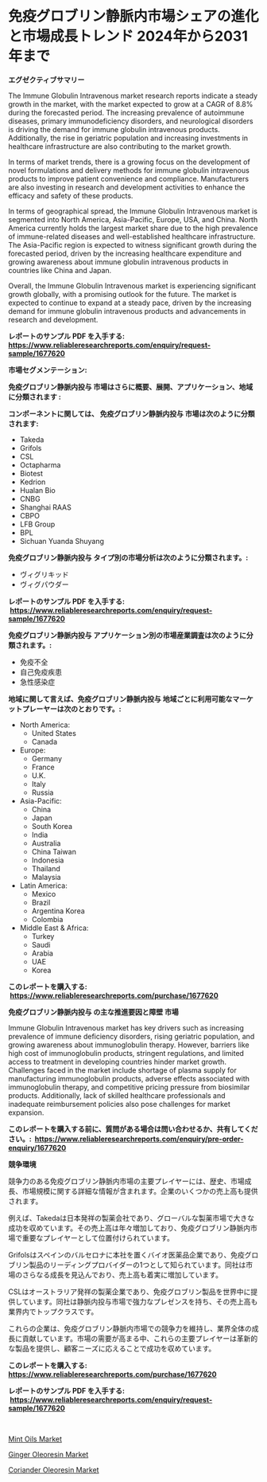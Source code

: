 <p><h1>免疫グロブリン静脈内市場シェアの進化と市場成長トレンド 2024年から2031年まで</h1></p><p><strong>エグゼクティブサマリー</strong></p>
<p><p>The Immune Globulin Intravenous market research reports indicate a steady growth in the market, with the market expected to grow at a CAGR of 8.8% during the forecasted period. The increasing prevalence of autoimmune diseases, primary immunodeficiency disorders, and neurological disorders is driving the demand for immune globulin intravenous products. Additionally, the rise in geriatric population and increasing investments in healthcare infrastructure are also contributing to the market growth.</p><p>In terms of market trends, there is a growing focus on the development of novel formulations and delivery methods for immune globulin intravenous products to improve patient convenience and compliance. Manufacturers are also investing in research and development activities to enhance the efficacy and safety of these products.</p><p>In terms of geographical spread, the Immune Globulin Intravenous market is segmented into North America, Asia-Pacific, Europe, USA, and China. North America currently holds the largest market share due to the high prevalence of immune-related diseases and well-established healthcare infrastructure. The Asia-Pacific region is expected to witness significant growth during the forecasted period, driven by the increasing healthcare expenditure and growing awareness about immune globulin intravenous products in countries like China and Japan.</p><p>Overall, the Immune Globulin Intravenous market is experiencing significant growth globally, with a promising outlook for the future. The market is expected to continue to expand at a steady pace, driven by the increasing demand for immune globulin intravenous products and advancements in research and development.</p></p>
<p><strong>レポートのサンプル PDF を入手する: <a href="https://www.reliableresearchreports.com/enquiry/request-sample/1677620">https://www.reliableresearchreports.com/enquiry/request-sample/1677620</a></strong></p>
<p><strong>市場セグメンテーション:</strong></p>
<p><strong> 免疫グロブリン静脈内投与 市場はさらに概要、展開、アプリケーション、地域に分類されます :</strong></p>
<p><strong>コンポーネントに関しては、 免疫グロブリン静脈内投与 市場は次のように分類されます: &nbsp;</strong></p>
<p><ul><li>Takeda</li><li>Grifols</li><li>CSL</li><li>Octapharma</li><li>Biotest</li><li>Kedrion</li><li>Hualan Bio</li><li>CNBG</li><li>Shanghai RAAS</li><li>CBPO</li><li>LFB Group</li><li>BPL</li><li>Sichuan Yuanda Shuyang</li></ul></p>
<p><strong> 免疫グロブリン静脈内投与 タイプ別の市場分析は次のように分類されます。:</strong></p>
<p><ul><li>ヴィグリキッド</li><li>ヴィグパウダー</li></ul></p>
<p><strong>レポートのサンプル PDF を入手する: &nbsp;<a href="https://www.reliableresearchreports.com/enquiry/request-sample/1677620">https://www.reliableresearchreports.com/enquiry/request-sample/1677620</a></strong></p>
<p><strong> 免疫グロブリン静脈内投与 アプリケーション別の市場産業調査は次のように分類されます。:</strong></p>
<p><ul><li>免疫不全</li><li>自己免疫疾患</li><li>急性感染症</li></ul></p>
<p><strong>地域に関して言えば、免疫グロブリン静脈内投与 地域ごとに利用可能なマーケットプレーヤーは次のとおりです。:</strong></p>
<p><ul>
    <li>
        North America:
        <ul>
            <li>United States</li>
            <li>Canada</li>
        </ul>
    </li>
    <li>
        Europe:
        <ul>
            <li>Germany</li>
            <li>France</li>
            <li>U.K.</li>
            <li>Italy</li>
            <li>Russia</li>
        </ul>
    </li>
    <li>
        Asia-Pacific:
        <ul>
            <li>China</li>
            <li>Japan</li>
            <li>South Korea</li>
            <li>India</li>
            <li>Australia</li>
            <li>China Taiwan</li>
            <li>Indonesia</li>
            <li>Thailand</li>
            <li>Malaysia</li>
        </ul>
    </li>
    <li>
        Latin America:
        <ul>
            <li>Mexico</li>
            <li>Brazil</li>
            <li>Argentina Korea</li>
            <li>Colombia</li>
        </ul>
    </li>
    <li>
        Middle East & Africa:
        <ul>
            <li>Turkey</li>
            <li>Saudi</li>
            <li>Arabia</li>
            <li>UAE</li>
            <li>Korea</li>
        </ul>
    </li>
    </ul></p>
<p><strong>このレポートを購入する: &nbsp;<a href="https://www.reliableresearchreports.com/purchase/1677620">https://www.reliableresearchreports.com/purchase/1677620</a></strong></p>
<p><strong>免疫グロブリン静脈内投与 の主な推進要因と障壁 市場</strong></p>
<p><p>Immune Globulin Intravenous market has key drivers such as increasing prevalence of immune deficiency disorders, rising geriatric population, and growing awareness about immunoglobulin therapy. However, barriers like high cost of immunoglobulin products, stringent regulations, and limited access to treatment in developing countries hinder market growth. Challenges faced in the market include shortage of plasma supply for manufacturing immunoglobulin products, adverse effects associated with immunoglobulin therapy, and competitive pricing pressure from biosimilar products. Additionally, lack of skilled healthcare professionals and inadequate reimbursement policies also pose challenges for market expansion.</p></p>
<p><strong>このレポートを購入する前に、質問がある場合は問い合わせるか、共有してください。:&nbsp; <a href="https://www.reliableresearchreports.com/enquiry/pre-order-enquiry/1677620">https://www.reliableresearchreports.com/enquiry/pre-order-enquiry/1677620</a></strong></p>
<p><strong>競争環境</strong></p>
<p><p>競争力のある免疫グロブリン静脈内市場の主要プレイヤーには、歴史、市場成長、市場規模に関する詳細な情報が含まれます。企業のいくつかの売上高も提供されます。</p><p>例えば、Takedaは日本発祥の製薬会社であり、グローバルな製薬市場で大きな成功を収めています。その売上高は年々増加しており、免疫グロブリン静脈内市場で重要なプレイヤーとして位置付けられています。</p><p>Grifolsはスペインのバルセロナに本社を置くバイオ医薬品企業であり、免疫グロブリン製品のリーディングプロバイダーの1つとして知られています。同社は市場のさらなる成長を見込んでおり、売上高も着実に増加しています。</p><p>CSLはオーストラリア発祥の製薬企業であり、免疫グロブリン製品を世界中に提供しています。同社は静脈内投与市場で強力なプレゼンスを持ち、その売上高も業界内でトップクラスです。</p><p>これらの企業は、免疫グロブリン静脈内市場での競争力を維持し、業界全体の成長に貢献しています。市場の需要が高まる中、これらの主要プレイヤーは革新的な製品を提供し、顧客ニーズに応えることで成功を収めています。</p></p>
<p><strong>このレポートを購入する: &nbsp; <a href="https://www.reliableresearchreports.com/purchase/1677620">https://www.reliableresearchreports.com/purchase/1677620</a></strong></p>
<p><strong>レポートのサンプル PDF を入手する: &nbsp;<a href="https://www.reliableresearchreports.com/enquiry/request-sample/1677620">https://www.reliableresearchreports.com/enquiry/request-sample/1677620</a></strong><strong></strong></p>
<p>&nbsp;</p>
<p><p><a href="https://github.com/wusalecollins540tpqoz/Market-Research-Report-List-1/blob/main/mint-oils-market.md">Mint Oils Market</a></p><p><a href="https://github.com/pjcfca/Market-Research-Report-List-1/blob/main/ginger-oleoresin-market.md">Ginger Oleoresin Market</a></p><p><a href="https://github.com/johnbach50/Market-Research-Report-List-2/blob/main/coriander-oleoresin-market.md">Coriander Oleoresin Market</a></p></p>
